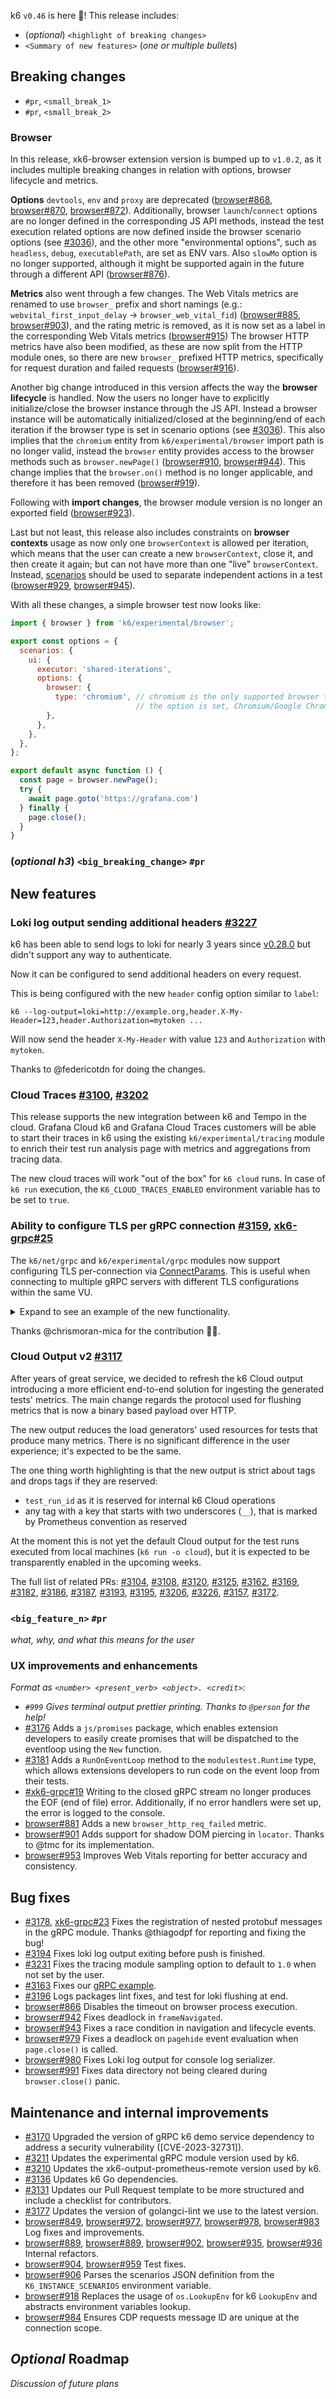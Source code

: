 k6 `v0.46` is here 🎉! This release includes:

- (_optional_) `<highlight of breaking changes>`
- `<Summary of new features>` (_one or multiple bullets_)


## Breaking changes

- `#pr`, `<small_break_1>`
- `#pr`, `<small_break_2>`

### Browser

In this release, xk6-browser extension version is bumped up to `v1.0.2`, as it includes multiple breaking changes in relation with options, browser lifecycle and metrics.

**Options** `devtools`, `env` and `proxy` are deprecated ([browser#868](https://github.com/grafana/xk6-browser/pull/868), [browser#870](https://github.com/grafana/xk6-browser/pull/870), [browser#872](https://github.com/grafana/xk6-browser/pull/872)). Additionally, browser `launch`/`connect` options are no longer defined in the corresponding JS API methods, instead the test execution related options are now defined inside the browser scenario options (see [#3036](https://github.com/grafana/k6/pull/3036)), and the other more "environmental options", such as `headless`, `debug`, `executablePath`, are set as ENV vars. Also `slowMo` option is no longer supported, although it might be supported again in the future through a different API ([browser#876](https://github.com/grafana/xk6-browser/pull/876)).

**Metrics** also went through a few changes. The Web Vitals metrics are renamed to use `browser_` prefix and short namings (e.g.: `webvital_first_input_delay` -> `browser_web_vital_fid`) ([browser#885](https://github.com/grafana/xk6-browser/pull/885), [browser#903](https://github.com/grafana/xk6-browser/pull/903)), and the rating metric is removed, as it is now set as a label in the corresponding Web Vitals metrics ([browser#915](https://github.com/grafana/xk6-browser/pull/915))
The browser HTTP metrics have also been modified, as these are now split from the HTTP module ones, so there are new `browser_` prefixed HTTP metrics, specifically for request duration and failed requests ([browser#916](https://github.com/grafana/xk6-browser/pull/916)).

Another big change introduced in this version affects the way the **browser lifecycle** is handled. Now the users no longer have to explicitly initialize/close the browser instance through the JS API. Instead a browser instance will be automatically initialized/closed at the beginning/end of each iteration if the browser type is set in scenario options (see [#3036](https://github.com/grafana/k6/pull/3036)). This also implies that the `chromium` entity from `k6/experimental/browser` import path is no longer valid, instead the `browser` entity provides access to the browser methods such as `browser.newPage()` ([browser#910](https://github.com/grafana/xk6-browser/pull/910), [browser#944](https://github.com/grafana/xk6-browser/pull/944)). This change implies that the `browser.on()` method is no longer applicable, and therefore it has been removed ([browser#919](https://github.com/grafana/xk6-browser/pull/919)).

Following with **import changes**, the browser module version is no longer an exported field ([browser#923](https://github.com/grafana/xk6-browser/pull/923)).

Last but not least, this release also includes constraints on **browser contexts** usage as now only one `browserContext` is allowed per iteration, which means that the user can create a new `browserContext`, close it, and then create it again; but can not have more than one "live" `browserContext`. Instead, [scenarios](https://k6.io/docs/using-k6/scenarios/) should be used to separate independent actions in a test ([browser#929](https://github.com/grafana/xk6-browser/pull/929), [browser#945](https://github.com/grafana/xk6-browser/pull/945)).

With all these changes, a simple browser test now looks like:
```js
import { browser } from 'k6/experimental/browser';

export const options = {
  scenarios: {
    ui: {
      executor: 'shared-iterations',
      options: {
        browser: {
          type: 'chromium', // chromium is the only supported browser type so as long as
                            // the option is set, Chromium/Google Chrome will be used
        },
      },
    },
  },
};

export default async function () {
  const page = browser.newPage();
  try {
    await page.goto('https://grafana.com')
  } finally {
    page.close();
  }
}
```

### (_optional h3_) `<big_breaking_change>` `#pr`

## New features

### Loki log output sending additional headers [#3227](https://github.com/grafana/k6/pull/3227)

k6 has been able to send logs to loki for nearly 3 years since [v0.28.0](https://github.com/grafana/k6/releases/tag/v0.28.0) but didn't support any way to authenticate.

Now it can be configured to send additional headers on every request.

This is being configured with the new `header` config option similar to `label`:

```
k6 --log-output=loki=http://example.org,header.X-My-Header=123,header.Authorization=mytoken ...
```

Will now send the header `X-My-Header` with value `123` and `Authorization` with `mytoken`.

Thanks to @federicotdn for doing the changes.

### Cloud Traces [#3100](https://github.com/grafana/k6/pull/3100), [#3202](https://github.com/grafana/k6/pull/3202)

This release supports the new integration between k6 and Tempo in the cloud. Grafana Cloud k6 and Grafana Cloud Traces customers will be able to start their traces in k6 using the existing `k6/experimental/tracing` module to enrich their test run analysis page with metrics and aggregations from tracing data.

The new cloud traces will work "out of the box" for `k6 cloud` runs. In case of `k6 run` execution, the `K6_CLOUD_TRACES_ENABLED` environment variable has to be set to `true`.

### Ability to configure TLS per gRPC connection [#3159](https://github.com/grafana/k6/pull/3159), [xk6-grpc#25](https://github.com/grafana/xk6-grpc/pull/25)

The `k6/net/grpc` and `k6/experimental/grpc` modules now support configuring TLS per-connection via [ConnectParams](https://k6.io/docs/javascript-api/k6-net-grpc/client/client-connect/#connectparams). This is useful when connecting to multiple gRPC servers with different TLS configurations within the same VU.

<details>
<summary> Expand to see an example of the new functionality.</summary>

```javascript
// init phase (1)
const params = {
  "grpcbin.test.notk6.io:9001": {
    plaintext: false,
    tls: {
      cacerts: [open("cacerts0.pem")],
      cert: open("cert0.pem"),
      key: open("key0.pem"),
    }, // password omitted to demonstrate 'optional password'
  },
  "grpcbin.test.fakek6.io:9001": {
    plaintext: false,
    tls: {
      cacerts: open("cacerts1.pem"),
      cert: open("cert1.pem"),
      key: open("key1.pem"),
      password: "cert1-passphrase",
    }, // cacerts as a 'string' to demonstrate string|string[] typing of cacerts
  },
};
const clients = {
  "grpcbin.test.notk6.io:9001": new grpc.Client(),
  "grpcbin.test.fakek6.io:9001": new grpc.Client(),
};
...

// k6 - VU code phase (3)
if (__ITER === 0) {
  clients["grpcbin.test.notk6.io:9001"]
    .connect("grpcbin.test.notk6.io:9001", params["grpcbin.test.notk6.io:9001"]);
  clients["grpcbin.test.notk6.io:9001"]
    .connect("grpcbin.test.fakek6.io:9001", params["grpcbin.test.fakek6.io:9001"]);
}
...
```
</details>

Thanks @chrismoran-mica for the contribution 🙇‍♂️.

### Cloud Output v2 [#3117](https://github.com/grafana/k6/issues/3117)

After years of great service, we decided to refresh the k6 Cloud output introducing a more efficient end-to-end solution for ingesting the generated tests' metrics. The main change regards the protocol used for flushing metrics that is now a binary based payload over HTTP.

The new output reduces the load generators' used resources for tests that produce many metrics. There is no significant difference in the user experience; it's expected to be the same. 

The one thing worth highlighting is that the new output is strict about tags and drops tags if they are reserved:
- `test_run_id` as it is reserved for internal k6 Cloud operations
- any tag with a key that starts with two underscores (`__`), that is marked by Prometheus convention as reserved

At the moment this is not yet the default Cloud output for the test runs executed from local machines (`k6 run -o cloud`), but it is expected to be transparently enabled in the upcoming weeks.

The full list of related PRs: [#3104](https://github.com/grafana/k6/pull/3104), [#3108](https://github.com/grafana/k6/pull/3108), [#3120](https://github.com/grafana/k6/pull/3120), [#3125](https://github.com/grafana/k6/pull/3125), [#3162](https://github.com/grafana/k6/pull/3162), [#3169](https://github.com/grafana/k6/pull/3169), [#3182](https://github.com/grafana/k6/pull/3182), [#3186](https://github.com/grafana/k6/pull/3186), [#3187](https://github.com/grafana/k6/pull/3187), [#3193](https://github.com/grafana/k6/pull/3193), [#3195](https://github.com/grafana/k6/pull/3195), [#3206](https://github.com/grafana/k6/pull/3206), [#3226](https://github.com/grafana/k6/pull/3226), [#3157](https://github.com/grafana/k6/pull/3157), [#3172](https://github.com/grafana/k6/pull/3172).

### `<big_feature_n>` `#pr`

_what, why, and what this means for the user_

### UX improvements and enhancements

_Format as `<number> <present_verb> <object>. <credit>`_:
- _`#999` Gives terminal output prettier printing. Thanks to `@person` for the help!_
- [#3176](https://github.com/grafana/k6/pull/3176) Adds a `js/promises` package, which enables extension developers to easily create promises that will be dispatched to the eventloop using the `New` function.
- [#3181](https://github.com/grafana/k6/pull/3181) Adds a `RunOnEventLoop` method to the `modulestest.Runtime` type, which allows extensions developers to run code on the event loop from their tests.
- [#xk6-grpc#19](https://github.com/grafana/xk6-grpc/pull/19) Writing to the closed gRPC stream no longer produces the EOF (end of file) error. Additionally, if no error handlers were set up, the error is logged to the console.
- [browser#881](https://github.com/grafana/xk6-browser/pull/881) Adds a new `browser_http_req_failed` metric.
- [browser#901](https://github.com/grafana/xk6-browser/pull/901) Adds support for shadow DOM piercing in `locator`. Thanks to @tmc for its implementation.
- [browser#953](https://github.com/grafana/xk6-browser/pull/953) Improves Web Vitals reporting for better accuracy and consistency.

## Bug fixes

- [#3178](https://github.com/grafana/k6/pull/3178), [xk6-grpc#23](https://github.com/grafana/xk6-grpc/pull/23) Fixes the registration of nested protobuf messages in the gRPC module. Thanks @thiagodpf for reporting and fixing the bug!
- [#3194](https://github.com/grafana/k6/pull/3194) Fixes loki log output exiting before push is finished.
- [#3231](https://github.com/grafana/k6/pull/3231) Fixes the tracing module sampling option to default to `1.0` when not set by the user.
- [#3163](https://github.com/grafana/k6/pull/3163) Fixes our [gRPC example](https://github.com/grafana/k6/blob/8fa0e6b9a8b63f430df34047e4393b281ff9ee30/examples/grpc.js).
- [#3196](https://github.com/grafana/k6/pull/3196) Logs packages lint fixes, and test for loki flushing at end.
- [browser#866](https://github.com/grafana/xk6-browser/pull/866) Disables the timeout on browser process execution.
- [browser#942](https://github.com/grafana/xk6-browser/pull/942) Fixes deadlock in `frameNavigated`.
- [browser#943](https://github.com/grafana/xk6-browser/pull/943) Fixes a race condition in navigation and lifecycle events.
- [browser#979](https://github.com/grafana/xk6-browser/pull/979) Fixes a deadlock on `pagehide` event evaluation when `page.close()` is called.
- [browser#980](https://github.com/grafana/xk6-browser/pull/980) Fixes Loki log output for console log serializer.
- [browser#991](https://github.com/grafana/xk6-browser/pull/991) Fixes data directory not being cleared during `browser.close()` panic.

## Maintenance and internal improvements

- [#3170](https://github.com/grafana/k6/pull/3170) Upgraded the version of gRPC k6 demo service dependency to address a security vulnerability ([CVE-2023-32731]).
- [#3211](https://github.com/grafana/k6/pull/3211) Updates the experimental gRPC module version used by k6.
- [#3210](https://github.com/grafana/k6/pull/3210) Updates the xk6-output-prometheus-remote version used by k6.
- [#3136](https://github.com/grafana/k6/pull/3136) Updates k6 Go dependencies.
- [#3131](https://github.com/grafana/k6/pull/3131) Updates our Pull Request template to be more structured and include a checklist for contributors.
- [#3177](https://github.com/grafana/k6/pull/3177) Updates the version of golangci-lint we use to the latest version.
- [browser#849](https://github.com/grafana/xk6-browser/pull/849), [browser#972](https://github.com/grafana/xk6-browser/pull/972), [browser#977](https://github.com/grafana/xk6-browser/pull/977), [browser#978](https://github.com/grafana/xk6-browser/pull/978), [browser#983](https://github.com/grafana/xk6-browser/pull/983) Log fixes and improvements.
- [browser#889](https://github.com/grafana/xk6-browser/pull/889), [browser#889](https://github.com/grafana/xk6-browser/pull/899), [browser#902](https://github.com/grafana/xk6-browser/pull/902), [browser#935](https://github.com/grafana/xk6-browser/pull/935), [browser#936](https://github.com/grafana/xk6-browser/pull/936) Internal refactors.
- [browser#904](https://github.com/grafana/xk6-browser/pull/904), [browser#959](https://github.com/grafana/xk6-browser/pull/959) Test fixes.
 - [browser#906](https://github.com/grafana/xk6-browser/pull/906) Parses the scenarios JSON definition from the `K6_INSTANCE_SCENARIOS` environment variable.
 - [browser#918](https://github.com/grafana/xk6-browser/pull/918) Replaces the usage of `os.LookupEnv` for k6 `LookupEnv` and abstracts environment variables lookup.
 - [browser#984](https://github.com/grafana/xk6-browser/pull/984) Ensures CDP requests message ID are unique at the connection scope.

## _Optional_ Roadmap

_Discussion of future plans_
